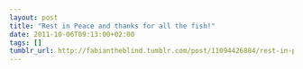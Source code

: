 ```yaml
---
layout: post
title: "Rest in Peace and thanks for all the fish!"
date: 2011-10-06T09:13:00+02:00
tags: []
tumblr_url: http://fabiantheblind.tumblr.com/post/11094426884/rest-in-peace-and-thanks-for-all-the-fish
---
```

